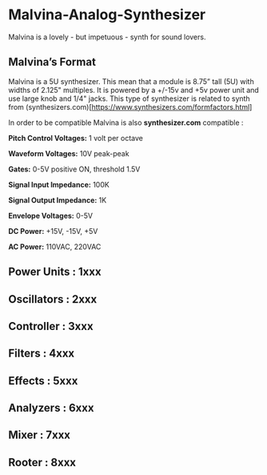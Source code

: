 # Malvina-Analog-Synthesizer

Malvina is a lovely - but impetuous - synth for sound lovers.

## Malvina’s Format

Malvina is a 5U synthesizer. This mean that a module is 8.75” tall (5U) with widths of 2.125" multiples. It is powered by a +/-15v and +5v power unit and use large knob and 1/4" jacks. This type of synthesizer is related to synth from (synthesizers.com)[https://www.synthesizers.com/formfactors.html]

In order to be compatible Malvina is also **synthesizer.com** compatible :

**Pitch Control Voltages:** 1 volt per octave 

**Waveform Voltages:** 10V peak-peak

**Gates:** 0-5V positive ON, threshold 1.5V

**Signal Input Impedance:** 100K

**Signal Output Impedance:** 1K

**Envelope Voltages:** 0-5V

**DC Power:** +15V, -15V, +5V

**AC Power:** 110VAC, 220VAC



## Power Units : 1xxx



## Oscillators : 2xxx



## Controller : 3xxx



## Filters : 4xxx



## Effects : 5xxx



## Analyzers : 6xxx



## Mixer : 7xxx



## Rooter : 8xxx